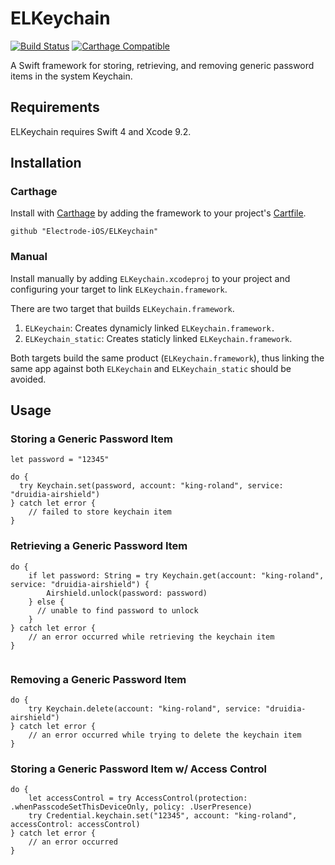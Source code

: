 # ELKeychain

[![Build Status](https://travis-ci.org/Electrode-iOS/ELKeychain.svg?branch=master)](https://travis-ci.org/Electrode-iOS/ELKeychain)
[![Carthage Compatible](https://img.shields.io/badge/Carthage-compatible-4BC51D.svg?style=flat)](https://github.com/Carthage/Carthage)

A Swift framework for storing, retrieving, and removing generic password items in the system Keychain.

## Requirements

ELKeychain requires Swift 4 and Xcode 9.2.

## Installation

### Carthage

Install with [Carthage](https://github.com/Carthage/Carthage) by adding the framework to your project's [Cartfile](https://github.com/Carthage/Carthage/blob/master/Documentation/Artifacts.md#cartfile).

```
github "Electrode-iOS/ELKeychain"
```

### Manual

Install manually by adding `ELKeychain.xcodeproj` to your project and configuring your target to link `ELKeychain.framework`.

There are two target that builds `ELKeychain.framework`.
1. `ELKeychain`: Creates dynamicly linked `ELKeychain.framework.`
2. `ELKeychain_static`: Creates staticly linked `ELKeychain.framework`.

Both targets build the same product (`ELKeychain.framework`), thus linking the same app against both `ELKeychain` and `ELKeychain_static` should be avoided.

## Usage

### Storing a Generic Password Item

```
let password = "12345"

do {
  try Keychain.set(password, account: "king-roland", service: "druidia-airshield")
} catch let error {
    // failed to store keychain item
}

```

### Retrieving a Generic Password Item

```
do {
    if let password: String = try Keychain.get(account: "king-roland", service: "druidia-airshield") {
        Airshield.unlock(password: password)
    } else {
      // unable to find password to unlock
    }
} catch let error {
    // an error occurred while retrieving the keychain item
}


```

### Removing a Generic Password Item

```
do {
    try Keychain.delete(account: "king-roland", service: "druidia-airshield")
} catch let error {
    // an error occurred while trying to delete the keychain item
}

```

### Storing a Generic Password Item w/ Access Control

```
do {
    let accessControl = try AccessControl(protection: .whenPasscodeSetThisDeviceOnly, policy: .UserPresence)
    try Credential.keychain.set("12345", account: "king-roland", accessControl: accessControl)
} catch let error {
    // an error occurred
}

```
